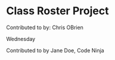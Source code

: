 # Class Roster Project
Contributed to by: Chris OBrien
 
Wednesday

Contributed to by Jane Doe, Code Ninja
